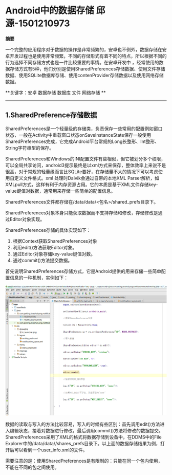 # Android中的数据存储  邱源-1501210973

**摘要**

一个完整的应用程序对于数据的操作是非常频繁的，安卓也不例外，数据存储在安卓开发过程也是使用非常频繁，不同的存储形式有着不同的特点，所以根据不同的行为选择不同存储方式也是一件比较重要的事情。在安卓开发中 ，经常使用的数据存储方式有5种，他们分别是使用SharedPreferences存储数据、使用文件存储数据、使用SQLite数据库存储、使用contenProvider存储数据以及使用网络存储数据。

**关键字：安卓 数据存储 数据库 文件 网络存储
**



---


	
## **1.SharedPreference存储数据**




SharedPreferences是一个轻量级的存储类，负责保存一些常用的配置例如窗口状态，一般在Activity中重载窗口状态onSaveInstanceState保存一般使用SharedPreferences完成，它完成Android平台常规的Long长整形、Int整形、String字符串型的保存。

SharedPreferences和Windows的INI配置文件有些相似，但它被划分多个权限，可以全局共享访问，android3提示最终是以xml方式来保存，整体效率上来说不是很高，对于常规的轻量级而言比SQLite要好，在存储量不大的情况下可以考虑使用自定义文件格式。xml 处理时Dalvik会通过自带的本地XML Parser解析，如XMLpull方式，这样有利于内存资源占用。它的本质是基于XML文件存储key-value键值对数据，通常用来存储一些简单的配置信息。

SharedPreferences文件都存储在/data/data/<包名>/shared_prefs目录下。

SharedPreferences对象本身只能获取数据而不支持存储和修改，存储修改是通过Editor对象实现。

SharedPreferences存储的具体实现如下： 　
1. 根据Context获取SharedPreferences对象
2. 利用edit()方法获取Editor对象。
3. 通过Editor对象存储key-value键值对数。
4. 通过commit()方法提交数据。

首先说明SharedPreferences存储方式，它是Android提供的用来存储一些简单配置信息的一种机制，实例如下：

![](SharedPreference.png)

数据的读取与写入的方法比较容易，写入的时候有些区别：首先调用edit()方法进入编辑状态，接着对数据进行修改，最后调用commit()方法将修改的数据提交。SharedPreferences采用了XML的格式将数据存储到设备中，在DDMS中的File Explorer中的/data/data/<package name>/shares_prefs目录下。以上面的数据存储结果为例，打开后可以看到一个user_info.xml的文件。

需要注意的是：使用SharedPreferences是有限制的：只能在同一个包内使用，不能在不同的包之间使用。

